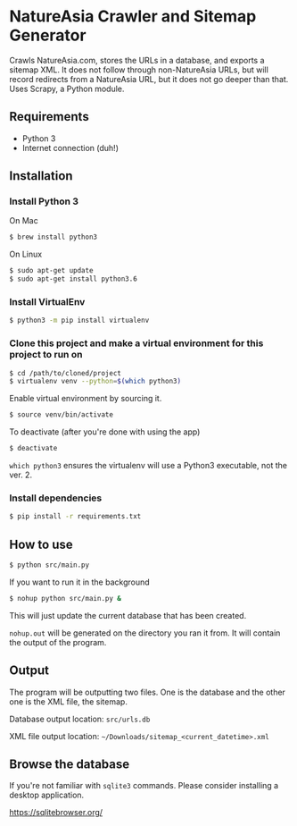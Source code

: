 # NatureAsia Crawler and Sitemap Generator

Crawls NatureAsia.com, stores the URLs in a database, and exports a sitemap XML.
It does not follow through non-NatureAsia URLs, but will record redirects from a NatureAsia URL,
but it does not go deeper than that.
Uses Scrapy, a Python module.

## Requirements
- Python 3
- Internet connection (duh!)


## Installation

### Install Python 3
On Mac
```bash
$ brew install python3
```
On Linux
```bash
$ sudo apt-get update
$ sudo apt-get install python3.6
```

### Install VirtualEnv
```bash
$ python3 -m pip install virtualenv
```

### Clone this project and make a virtual environment for this project to run on
```bash
$ cd /path/to/cloned/project
$ virtualenv venv --python=$(which python3)
```

Enable virtual environment by sourcing it.
```bash
$ source venv/bin/activate
```
To deactivate (after you're done with using the app)
```bash
$ deactivate
```

`which python3` ensures the virtualenv will use a Python3 executable, not the ver. 2.

### Install dependencies

```bash
$ pip install -r requirements.txt
```


## How to use
```bash
$ python src/main.py
```
If you want to run it in the background
```bash
$ nohup python src/main.py &
```
This will just update the current database that has been created.

`nohup.out` will be generated on the directory you ran it from.
It will contain the output of the program.

## Output
The program will be outputting two files. One is the database and the other one
is the XML file, the sitemap.

Database output location:
`src/urls.db`

XML file output location:
`~/Downloads/sitemap_<current_datetime>.xml`


## Browse the database
If you're not familiar with `sqlite3` commands. Please consider installing a desktop application.

https://sqlitebrowser.org/
